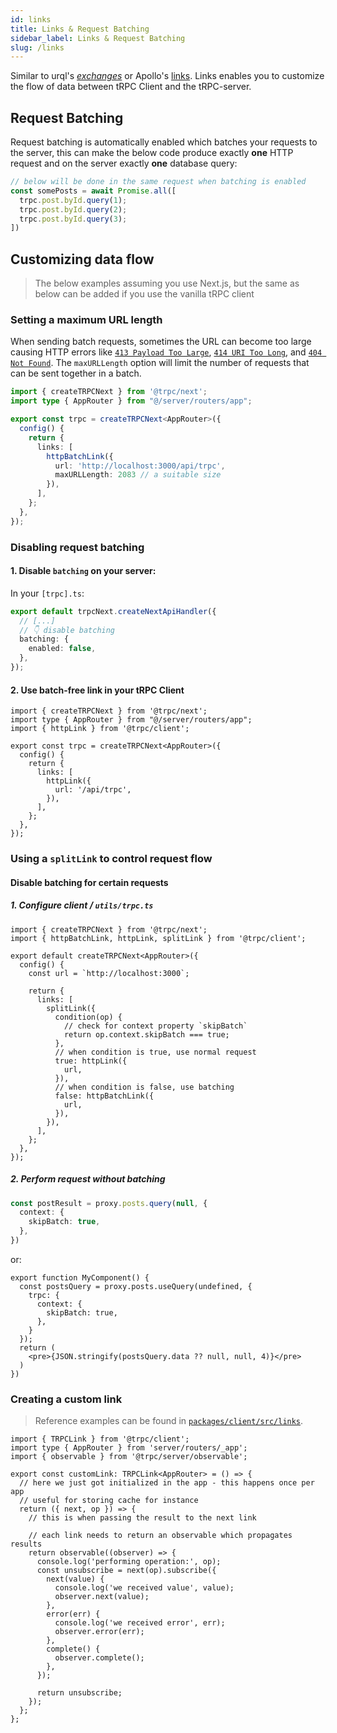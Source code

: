 ```yaml
---
id: links
title: Links & Request Batching
sidebar_label: Links & Request Batching
slug: /links
---
```


Similar to urql's [_exchanges_](https://formidable.com/open-source/urql/docs/architecture/) or Apollo's [links](https://www.apollographql.com/docs/react/api/link/introduction/). Links enables you to customize the flow of data between tRPC Client and the tRPC-server.


## Request Batching

Request batching is automatically enabled which batches your requests to the server, this can make the below code produce exactly **one** HTTP request and on the server exactly **one** database query:

```ts
// below will be done in the same request when batching is enabled
const somePosts = await Promise.all([
  trpc.post.byId.query(1);
  trpc.post.byId.query(2);
  trpc.post.byId.query(3);
])
```

## Customizing data flow

> The below examples assuming you use Next.js, but the same as below can be added if you use the vanilla tRPC client

### Setting a maximum URL length

When sending batch requests, sometimes the URL can become too large causing HTTP errors like [`413 Payload Too Large`](https://developer.mozilla.org/en-US/docs/Web/HTTP/Status/413), [`414 URI Too Long`](https://developer.mozilla.org/en-US/docs/Web/HTTP/Status/414), and [`404 Not Found`](https://developer.mozilla.org/en-US/docs/Web/HTTP/Status/404). The `maxURLLength` option will limit the number of requests that can be sent together in a batch.

```ts title="utils/trpc.ts"
import { createTRPCNext } from '@trpc/next';
import type { AppRouter } from "@/server/routers/app";

export const trpc = createTRPCNext<AppRouter>({
  config() {
    return {
      links: [
        httpBatchLink({
          url: 'http://localhost:3000/api/trpc',
          maxURLLength: 2083 // a suitable size
        }),
      ],
    };
  },
});
```

### Disabling request batching

#### 1. Disable `batching` on your server:

In your `[trpc].ts`:

```ts title='pages/api/trpc/[trpc].ts'
export default trpcNext.createNextApiHandler({
  // [...]
  // 👇 disable batching
  batching: {
    enabled: false,
  },
});
```

#### 2. Use batch-free link in your tRPC Client

```tsx title='utils/trpc.ts'
import { createTRPCNext } from '@trpc/next';
import type { AppRouter } from "@/server/routers/app";
import { httpLink } from '@trpc/client';

export const trpc = createTRPCNext<AppRouter>({
  config() {
    return {
      links: [
        httpLink({
          url: '/api/trpc',
        }),
      ],
    };
  },
});
```

### Using a `splitLink` to control request flow

#### Disable batching for certain requests

##### 1. Configure client / `utils/trpc.ts`

```tsx title='utils/trpc.ts'
import { createTRPCNext } from '@trpc/next';
import { httpBatchLink, httpLink, splitLink } from '@trpc/client';

export default createTRPCNext<AppRouter>({
  config() {
    const url = `http://localhost:3000`;

    return {
      links: [
        splitLink({
          condition(op) {
            // check for context property `skipBatch`
            return op.context.skipBatch === true;
          },
          // when condition is true, use normal request
          true: httpLink({
            url,
          }),
          // when condition is false, use batching
          false: httpBatchLink({
            url,
          }),
        }),
      ],
    };
  },
});
```

##### 2. Perform request without batching



```ts title='client.ts'
const postResult = proxy.posts.query(null, {
  context: {
    skipBatch: true,
  },
})
```

or:

```tsx title='MyComponent.tsx'
export function MyComponent() {
  const postsQuery = proxy.posts.useQuery(undefined, {
    trpc: {
      context: {
        skipBatch: true,
      },
    }
  });
  return (
    <pre>{JSON.stringify(postsQuery.data ?? null, null, 4)}</pre>
  )
})
```

### Creating a custom link

> Reference examples can be found in [`packages/client/src/links`](https://github.com/trpc/trpc/tree/main/packages/client/src/links).

```tsx title='utils/customLink.ts'
import { TRPCLink } from '@trpc/client';
import type { AppRouter } from 'server/routers/_app';
import { observable } from '@trpc/server/observable';

export const customLink: TRPCLink<AppRouter> = () => {
  // here we just got initialized in the app - this happens once per app
  // useful for storing cache for instance
  return ({ next, op }) => {
    // this is when passing the result to the next link

    // each link needs to return an observable which propagates results
    return observable((observer) => {
      console.log('performing operation:', op);
      const unsubscribe = next(op).subscribe({
        next(value) {
          console.log('we received value', value);
          observer.next(value);
        },
        error(err) {
          console.log('we received error', err);
          observer.error(err);
        },
        complete() {
          observer.complete();
        },
      });

      return unsubscribe;
    });
  };
};


```
